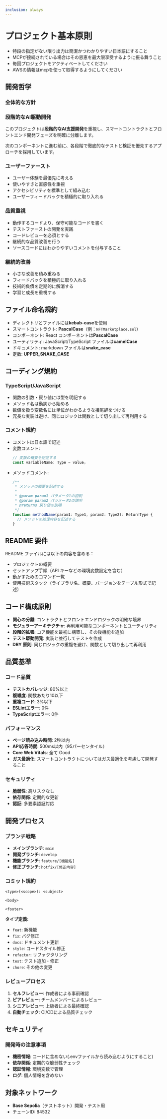 ```yaml
---
inclusion: always
---
```


# プロジェクト基本原則

- 特段の指定がない限り出力は簡潔かつわかりやすい日本語にすること
- MCPが接続されている場合はその恩恵を最大限享受するように振る舞うこと
- 毎回プロジェクトをアクティベートしてください
- AWSの情報はmcpを使って取得するようにしてください

## 開発哲学

### 全体的な方針

### 段階的なAI駆動開発

このプロジェクトは**段階的なAI支援開発**を重視し、スマートコントラクトとフロントエンド開発フェーズを明確に分離します。

次のコンポーネントに進む前に、各段階で徹底的なテストと検証を優先するアプローチを採用しています。

### ユーザーファースト

- ユーザー体験を最優先に考える
- 使いやすさと直感性を重視
- アクセシビリティを標準として組み込む
- ユーザーフィードバックを積極的に取り入れる

### 品質重視

- 動作するコードより、保守可能なコードを書く
- テストファーストの開発を実践
- コードレビューを必須とする
- 継続的な品質改善を行う
- ソースコードにはわかりやすいコメントを付与すること

### 継続的改善

- 小さな改善を積み重ねる
- フィードバックを積極的に取り入れる
- 技術的負債を定期的に解消する
- 学習と成長を重視する

## ファイル命名規約

- ディレクトリとファイルには**kebab-case**を使用
- スマートコントラクト: **PascalCase**（例：`NFTMarketplace.sol`）
- コンポーネント: React コンポーネントは**PascalCase**
- ユーティリティ: JavaScript/TypeScript ファイルは**camelCase**
- ドキュメント: markdown ファイルは**snake_case**
- 定数: **UPPER_SNAKE_CASE**

## コーディング規約

### TypeScript/JavaScript

- 関数の引数・戻り値には型を明記する
- メソッド名は動詞から始める
- 数値を扱う変数名には単位がわかるような接尾辞をつける
- 冗長な実装は避け、同じロジックは関数として切り出して再利用する

### コメント規約

- コメントは日本語で記述
- 変数コメント:
  ```ts
  // 変数の概要を記述する
  const variableName: Type = value;
  ```
- メソッドコメント:
  ```ts
  /**
   * メソッドの概要を記述する
   *
   * @param param1 パラメータ1の説明
   * @param param2 パラメータ2の説明
   * @returns 戻り値の説明
   */
  function methodName(param1: Type1, param2: Type2): ReturnType {
    // メソッドの処理内容を記述する
  }
  ```

## README 要件

README ファイルには以下の内容を含める：

- プロジェクトの概要
- セットアップ手順（API キーなどの環境変数設定を含む）
- 動かすためのコマンド一覧
- 使用技術スタック（ライブラリ名、概要、バージョンをテーブル形式で記述）

## コード構成原則

- **関心の分離**: コントラクトとフロントエンドロジックの明確な境界
- **モジュラーアーキテクチャ**: 再利用可能なコンポーネントとユーティリティ
- **段階的拡張**: コア機能を最初に構築し、その後機能を追加
- **テスト駆動開発**: 実装と並行してテストを作成
- **DRY 原則**: 同じロジックの重複を避け、関数として切り出して再利用

## 品質基準

### コード品質

- **テストカバレッジ**: 80%以上
- **複雑度**: 関数あたり10以下
- **重複コード**: 3%以下
- **ESLintエラー**: 0件
- **TypeScriptエラー**: 0件

### パフォーマンス

- **ページ読み込み時間**: 2秒以内
- **API応答時間**: 500ms以内（95パーセンタイル）
- **Core Web Vitals**: 全て Good
- **ガス最適化**: スマートコントラクトについてはガス最適化を考慮して開発すること

### セキュリティ

- **脆弱性**: 高リスクなし
- **依存関係**: 定期的な更新
- **認証**: 多要素認証対応

## 開発プロセス

### ブランチ戦略

- **メインブランチ**: `main`
- **開発ブランチ**: `develop`
- **機能ブランチ**: `feature/[機能名]`
- **修正ブランチ**: `hotfix/[修正内容]`

### コミット規約

```
<type>(<scope>): <subject>

<body>

<footer>
```

**タイプ定義:**

- `feat`: 新機能
- `fix`: バグ修正
- `docs`: ドキュメント更新
- `style`: コードスタイル修正
- `refactor`: リファクタリング
- `test`: テスト追加・修正
- `chore`: その他の変更

### レビュープロセス

1. **セルフレビュー**: 作成者による事前確認
2. **ピアレビュー**: チームメンバーによるレビュー
3. **シニアレビュー**: 上級者による最終確認
4. **自動チェック**: CI/CDによる品質チェック

## セキュリティ

### 開発時の注意事項

- **機密情報**: コードに含めない(.envファイルから読み込むようにすること)
- **依存関係**: 定期的な脆弱性チェック
- **認証情報**: 環境変数で管理
- **ログ**: 個人情報を含めない

## 対象ネットワーク

- **Base Sepolia**（テストネット）開発・テスト用
- チェーンID: 84532
